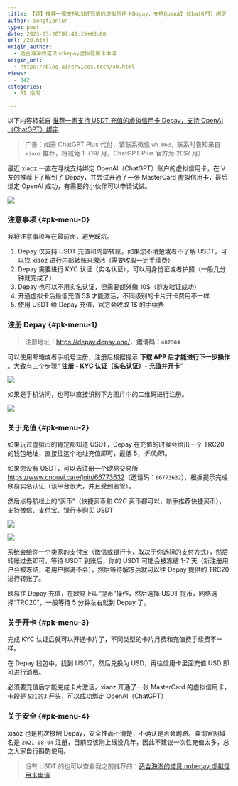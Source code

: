 ```yaml
---
title: 【转】推荐一家支持USDT充值的虚拟信用卡Depay，支持OpenAI（ChatGPT）绑定
author: songtianlun
type: post
date: 2023-03-26T07:40:15+00:00
url: /20.html
origin_author:
  - 适合海淘的诺贝nobepay虚拟信用卡申请
origin_url:
  - https://blog.aiservices.tech/40.html
views:
  - 342
categories:
  - AI 指南

---
```

以下内容转载自 <a href="https://blog.aiservices.tech/40.html" target="_blank"  rel="nofollow">推荐一家支持 USDT 充值的虚拟信用卡 Depay，支持 OpenAI（ChatGPT）绑定</a>

> 广告：如需 ChatGPT Plus 代付，请联系微信 `wh_063`，联系时告知来自`xiaoz` 推荐，将减免 1$（19$/ 月，ChatGPT Plus 官方为 20$/ 月）

最近 xiaoz 一直在寻找支持绑定 OpenAI（ChatGPT）账户的虚拟信用卡，在 V 友的推荐下了解到了 Depay，并尝试开通了一张 MasterCard 虚拟信用卡，最后绑定 OpenAI 成功，有需要的小伙伴可以申请试试。

![](https://imagehost-cdn.frytea.com/images/2023/03/26/20230326153729d6c1cfac5de20947.png)

### 注意事项 {#pk-menu-0}

我将注意事项写在最前面，避免踩坑。

  1. Depay 仅支持 USDT 充值和内部转账，如果您不清楚或者不了解 USDT，可以找 xiaoz 进行内部转账来激活（需要收取一定手续费）
  2. Depay 需要进行 KYC 认证（实名认证），可以用身份证或者护照（一般几分钟就完成了）
  3. Depay 也可以不用实名认证，但需要额外缴 10$（群友验证成功）
  4. 开通虚拟卡后最低充值 5$ 才能激活，不同级别的卡片开卡费用不一样
  5. 使用 USDT 给 Depay 充值，官方会收取 1$ 的手续费

### 注册 Depay {#pk-menu-1}

> 注册地址：<a href="https://depay.depay.one/web-app/register-h5?invitCode=487304&lang=zh-cn" target="_blank"  rel="nofollow">https://depay.depay.one/</a>，**邀请码：`487304`**

可以使用邮箱或者手机号注册，注册后根据提示  **下载 APP 后才能进行下一步操作** 。大致有三个步骤“ **注册 - KYC 认证（实名认证）- 充值并开卡**”

![](https://imagehost-cdn.frytea.com/images/2023/03/26/20230326153742a71acb71e98129be.png)

如果是手机访问，也可以直接识别下方图片中的二维码进行注册。

![](https://imagehost-cdn.frytea.com/images/2023/03/26/202303261537550815aba247ac722d.png)

### 关于充值 {#pk-menu-2}

如果玩过虚拟币的肯定都知道 USDT，Depay 在充值的时候会给出一个 TRC20 的钱包地址，直接往这个地址充值即可，最低 5$，手续费 1$。

如果您没有 USDT，可以去注册一个欧易交易所 <a href="https://www.cnouyi.care/join/66773632" title="https://www.cnouyi.care/join/66773632" target="_blank"  rel="nofollow">https://www.cnouyi.care/join/66773632</a>（邀请码：`66773632`），根据提示完成欧易实名认证（该平台很大，并且受到监管）。

然后点导航栏上的“买币”（快捷买币和 C2C 买币都可以，新手推荐快捷买币），支持微信、支付宝、银行卡购买 USDT

![](https://imagehost-cdn.frytea.com/images/2023/03/26/20230326153903e2bb0c6e7a6f2fc7.png)

![](https://imagehost-cdn.frytea.com/images/2023/03/26/20230326153808e8dd9d3f0c80c99b.png)

系统会给你一个卖家的支付宝（微信或银行卡，取决于你选择的支付方式），然后转账过去即可，等待 USDT 到账后，你的 USDT 可能会被冻结 1-7 天（新注册用户会被冻结，老用户据说不会），然后等待解冻后就可以往 Depay 提供的 TRC20 进行转账了。

欧易往 Depay 充值，在欧易上叫“提币”操作，然后选择 USDT 提币，网络选择“TRC20”，一般等待 5 分钟左右就到 Depay 了。

### 关于开卡 {#pk-menu-3}

完成 KYC 认证后就可以开通卡片了，不同类型的卡片月费和充值费手续费不一样。

在 Depay 钱包中，找到 USDT，然后兑换为 USD，再往信用卡里面充值 USD 即可进行消费。

必须要充值后才能完成卡片激活，xiaoz 开通了一张 MasterCard 的虚拟信用卡，卡段是 `531993` 开头，可以成功绑定 OpenAI（ChatGPT）

### 关于安全 {#pk-menu-4}

xiaoz 也是初次接触 Depay，安全性尚不清楚，不确认是否会跑路。查询官网域名是 `2021-08-04` 注册，目前应该刚上线没几年，因此不建议一次性充值太多，总之大家自行斟酌使用。

> 没有 USDT 的也可以查看我之前推荐的：<a href="https://blog.xiaoz.org/archives/18207" target="_blank"  rel="nofollow">适合海淘的诺贝 nobepay 虚拟信用卡申请</a>